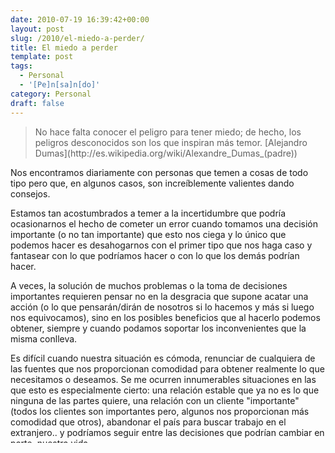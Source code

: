 ```yaml
---
date: 2010-07-19 16:39:42+00:00
layout: post
slug: /2010/el-miedo-a-perder/
title: El miedo a perder
template: post
tags:
  - Personal
  - '[Pe]n[sa]n[do]'
category: Personal
draft: false
---
```


<blockquote>No hace falta conocer el peligro para tener miedo; de hecho, los peligros desconocidos son los que inspiran más temor.
[Alejandro Dumas](http://es.wikipedia.org/wiki/Alexandre_Dumas_(padre))</blockquote>


Nos encontramos diariamente con personas que temen a cosas de todo tipo pero que, en algunos casos, son increíblemente valientes dando consejos.

Estamos tan acostumbrados a temer a la incertidumbre que podría ocasionarnos el hecho de cometer un error cuando tomamos una decisión importante (o no tan importante) que esto nos ciega y lo único que podemos hacer es desahogarnos con el primer tipo que nos haga caso y fantasear con lo que podríamos hacer o con lo que los demás podrían hacer.

A veces, la solución de muchos problemas o la toma de decisiones importantes requieren pensar no en la desgracia que supone acatar una acción (o lo que pensarán/dirán de nosotros si lo hacemos y más si luego nos equivocamos), sino en los posibles beneficios que al hacerlo podemos obtener, siempre y cuando podamos soportar los inconvenientes que la misma conlleva.

Es difícil cuando nuestra situación es cómoda, renunciar de cualquiera de las fuentes que nos proporcionan comodidad para obtener realmente lo que necesitamos o deseamos. Se me ocurren innumerables situaciones en las que esto es especialmente cierto: una relación estable que ya no es lo que ninguna de las partes quiere, una relación con un cliente "importante" (todos los clientes son importantes pero, algunos nos proporcionan más comodidad que otros), abandonar el país para buscar trabajo en el extranjero.. y podríamos seguir entre las decisiones que podrían cambiar en parte, nuestra vida.

Lo cierto es que en algunas ocasiones, cuando consigues enfrentarte al miedo de cara y te equivocas, no sólo descubres que puedes afrontar la situación sin hundirte en la más profunda de las miserias sino que ocurre algo maravilloso: aprendes.

En algunas ocasiones también puede llegar a ocurrir que la serendipia haga su trabajo y descubras nuevos caminos, personas o clientes que nunca hubieses esperado ni encontrado de no haber tomado esa decisión que tanto temías.

Es raro y duro, confiar lo suficiente en tu capacidad de resolución o saber que pase lo que pase vas a salir adelante, pero cuando lo haces toda mala experiencia se convierte en una oportunidad de aprender y sentir que estás aprovechando esta vida.
